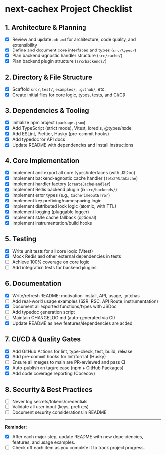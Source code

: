# next-cachex Project Checklist

## 1. Architecture & Planning
- [x] Review and update `adr.md` for architecture, code quality, and extensibility
- [x] Define and document core interfaces and types (`src/types/`)
- [x] Plan backend-agnostic handler structure (`src/cache/`)
- [x] Plan backend plugin structure (`src/backends/`)

## 2. Directory & File Structure
- [x] Scaffold `src/`, `test/`, `examples/`, `.github/`, etc.
- [x] Create initial files for core logic, types, tests, and CI/CD

## 3. Dependencies & Tooling
- [x] Initialize npm project (`package.json`)
- [x] Add TypeScript (strict mode), Vitest, ioredis, @types/node
- [x] Add ESLint, Prettier, Husky (pre-commit hooks)
- [x] Add typedoc for API docs
- [x] Update README with dependencies and install instructions

## 4. Core Implementation
- [x] Implement and export all core types/interfaces (with JSDoc)
- [x] Implement backend-agnostic cache handler (`fetchWithCache`)
- [x] Implement handler factory (`createCacheHandler`)
- [x] Implement Redis backend plugin (in `src/backends/`)
- [x] Implement error types (e.g., `CacheTimeoutError`)
- [x] Implement key prefixing/namespacing logic
- [x] Implement distributed lock logic (atomic, with TTL)
- [x] Implement logging (pluggable logger)
- [x] Implement stale cache fallback (optional)
- [x] Implement instrumentation/build hooks

## 5. Testing
- [x] Write unit tests for all core logic (Vitest)
- [x] Mock Redis and other external dependencies in tests
- [ ] Achieve 100% coverage on core logic
- [ ] Add integration tests for backend plugins

## 6. Documentation
- [x] Write/refresh README: motivation, install, API, usage, gotchas
- [ ] Add real-world usage examples (SSR, RSC, API Route, instrumentation)
- [x] Document all exported functions/types with JSDoc
- [ ] Add typedoc generation script
- [ ] Maintain CHANGELOG.md (auto-generated via CI)
- [x] Update README as new features/dependencies are added

## 7. CI/CD & Quality Gates
- [x] Add GitHub Actions for lint, type-check, test, build, release
- [x] Add pre-commit hooks for lint/format (Husky)
- [ ] Ensure all merges to main are PR-reviewed and pass CI
- [x] Auto-publish on tag/release (npm + GitHub Packages)
- [x] Add code coverage reporting (Codecov)

## 8. Security & Best Practices
- [ ] Never log secrets/tokens/credentials
- [ ] Validate all user input (keys, prefixes)
- [ ] Document security considerations in README

---

**Reminder:**
- [x] After each major step, update README with new dependencies, features, and usage examples.
- [ ] Check off each item as you complete it to track project progress. 